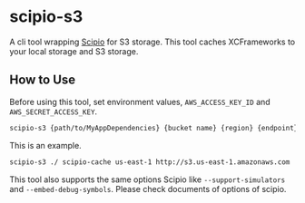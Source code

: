 # scipio-s3
A cli tool wrapping [Scipio](https://github.com/giginet/Scipio) for S3 storage.
This tool caches XCFrameworks to your local storage and S3 storage.

## How to Use
Before using this tool, set environment values, `AWS_ACCESS_KEY_ID` and `AWS_SECRET_ACCESS_KEY`.

```sh
scipio-s3 {path/to/MyAppDependencies} {bucket name} {region} {endpoint}
```
This is an example.
```sh
scipio-s3 ./ scipio-cache us-east-1 http://s3.us-east-1.amazonaws.com
```
This tool also supports the same options Scipio like `--support-simulators` and `--embed-debug-symbols`.
Please check documents of options of scipio.